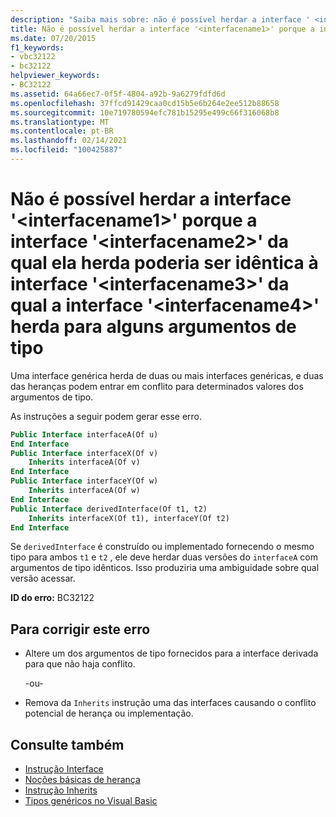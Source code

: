 ```yaml
---
description: "Saiba mais sobre: não é possível herdar a interface ' <interfacename1> ' porque a interface ' <interfacename2> ' da qual ela herda pode ser idêntica à interface ' <interfacename3> ' da qual a interface ' <interfacename4> ' herda para alguns argumentos de tipo"
title: Não é possível herdar a interface '<interfacename1>' porque a interface '<interfacename2>' da qual ela herda poderia ser idêntica à interface '<interfacename3>' da qual a interface '<interfacename4>' herda para alguns argumentos de tipo
ms.date: 07/20/2015
f1_keywords:
- vbc32122
- bc32122
helpviewer_keywords:
- BC32122
ms.assetid: 64a66ec7-0f5f-4804-a92b-9a6279fdfd6d
ms.openlocfilehash: 37ffcd91429caa0cd15b5e6b264e2ee512b88658
ms.sourcegitcommit: 10e719780594efc781b15295e499c66f316068b8
ms.translationtype: MT
ms.contentlocale: pt-BR
ms.lasthandoff: 02/14/2021
ms.locfileid: "100425887"
---
```

# <a name="cannot-inherit-interface-interfacename1-because-the-interface-interfacename2-from-which-it-inherits-could-be-identical-to-interface-interfacename3-from-which-the-interface-interfacename4-inherits-for-some-type-arguments"></a>Não é possível herdar a interface '\<interfacename1>' porque a interface '\<interfacename2>' da qual ela herda poderia ser idêntica à interface '\<interfacename3>' da qual a interface '\<interfacename4>' herda para alguns argumentos de tipo

Uma interface genérica herda de duas ou mais interfaces genéricas, e duas das heranças podem entrar em conflito para determinados valores dos argumentos de tipo.

 As instruções a seguir podem gerar esse erro.

```vb
Public Interface interfaceA(Of u)
End Interface
Public Interface interfaceX(Of v)
    Inherits interfaceA(Of v)
End Interface
Public Interface interfaceY(Of w)
    Inherits interfaceA(Of w)
End Interface
Public Interface derivedInterface(Of t1, t2)
    Inherits interfaceX(Of t1), interfaceY(Of t2)
End Interface
```

Se `derivedInterface` é construído ou implementado fornecendo o mesmo tipo para ambos `t1` e `t2` , ele deve herdar duas versões do `interfaceA` com argumentos de tipo idênticos. Isso produziria uma ambiguidade sobre qual versão acessar.

**ID do erro:** BC32122

## <a name="to-correct-this-error"></a>Para corrigir este erro

- Altere um dos argumentos de tipo fornecidos para a interface derivada para que não haja conflito.

  \-ou-

- Remova da `Inherits` instrução uma das interfaces causando o conflito potencial de herança ou implementação.

## <a name="see-also"></a>Consulte também

- [Instrução Interface](../language-reference/statements/interface-statement.md)
- [Noções básicas de herança](../programming-guide/language-features/objects-and-classes/inheritance-basics.md)
- [Instrução Inherits](../language-reference/statements/inherits-statement.md)
- [Tipos genéricos no Visual Basic](../programming-guide/language-features/data-types/generic-types.md)
